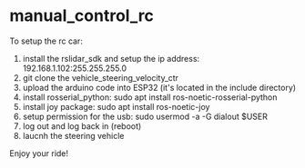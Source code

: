 # manual_control_rc

To setup the rc car: 
1. install the rslidar_sdk and setup the ip address: 192.168.1.102:255.255.255.0
2. git clone the vehicle_steering_velocity_ctr
3. upload the arduino code into ESP32 (it's located in the include directory)
4. install rosserial_python: sudo apt install ros-noetic-rosserial-python
5. install joy package: sudo apt install ros-noetic-joy
6. setup permission for the usb: sudo usermod -a -G dialout $USER
7. log out and log back in (reboot)
8. laucnh the steering vehicle 

Enjoy your ride!

